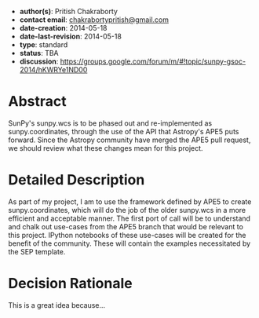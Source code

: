 * **author(s)**: Pritish Chakraborty
* **contact email**: chakrabortypritish@gmail.com
* **date-creation**: 2014-05-18
* **date-last-revision**: 2014-05-18
* **type**: standard
* **status**: TBA
* **discussion**: https://groups.google.com/forum/m/#!topic/sunpy-gsoc-2014/hKWRYe1ND00

# Abstract
SunPy's sunpy.wcs is to be phased out and re-implemented as sunpy.coordinates, through
the use of the API that Astropy's APE5 puts forward. Since the Astropy community have 
merged the APE5 pull request, we should review what these changes mean for this project. 

# Detailed Description
As part of my project, I am to use the framework defined by APE5 to create sunpy.coordinates,
which will do the job of the older sunpy.wcs in a more efficient and acceptable manner. The
first port of call will be to understand and chalk out use-cases from the APE5 branch that
would be relevant to this project.
IPython notebooks of these use-cases will be created for the benefit of the community. These
will contain the examples necessitated by the SEP template.

# Decision Rationale
This is a great idea because...